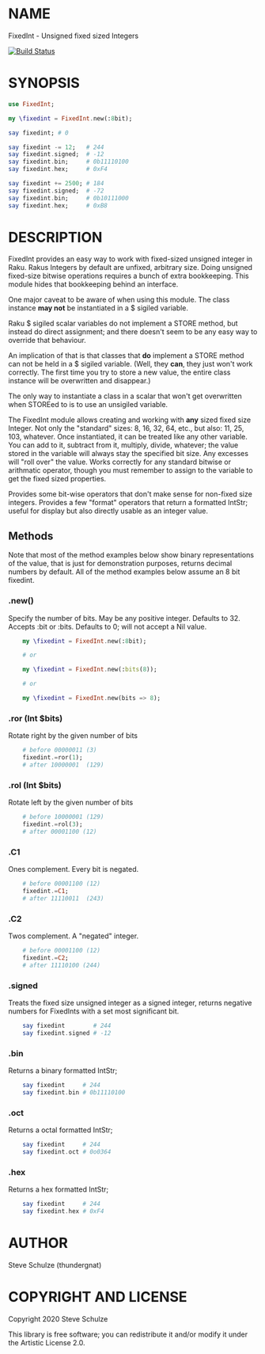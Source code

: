 NAME
====

FixedInt - Unsigned fixed sized Integers

[![Build Status](https://travis-ci.org/thundergnat/FixedInt.svg?branch=master)](https://travis-ci.org/thundergnat/FixedInt)

SYNOPSIS
========

```raku
use FixedInt;

my \fixedint = FixedInt.new(:8bit);

say fixedint; # 0

say fixedint -= 12;   # 244
say fixedint.signed;  # -12
say fixedint.bin;     # 0b11110100
say fixedint.hex;     # 0xF4

say fixedint += 2500; # 184
say fixedint.signed;  # -72
say fixedint.bin;     # 0b10111000
say fixedint.hex;     # 0xB8
```

DESCRIPTION
===========

FixedInt provides an easy way to work with fixed-sized unsigned integer in Raku. Rakus Integers by default are unfixed, arbitrary size. Doing unsigned fixed-size bitwise operations requires a bunch of extra bookkeeping. This module hides that bookkeeping behind an interface.

One major caveat to be aware of when using this module. The class instance **may not** be instantiated in a $ sigiled variable.

Raku $ sigiled scalar variables do not implement a STORE method, but instead do direct assignment; and there doesn't seem to be any easy way to override that behaviour.

An implication of that is that classes that **do** implement a STORE method can not be held in a $ sigiled variable. (Well, they **can**, they just won't work correctly. The first time you try to store a new value, the entire class instance will be overwritten and disappear.)

The only way to instantiate a class in a scalar that won't get overwritten when STOREed to is to use an unsigiled variable.

The FixedInt module allows creating and working with **any** sized fixed size Integer. Not only the "standard" sizes: 8, 16, 32, 64, etc., but also: 11, 25, 103, whatever. Once instantiated, it can be treated like any other variable. You can add to it, subtract from it, multiply, divide, whatever; the value stored in the variable will always stay the specified bit size. Any excesses will "roll over" the value. Works correctly for any standard bitwise or arithmatic operator, though you must remember to assign to the variable to get the fixed sized properties.

Provides some bit-wise operators that don't make sense for non-fixed size integers. Provides a few "format" operators that return a formatted IntStr; useful for display but also directly usable as an integer value.

Methods
-------

Note that most of the method examples below show binary representations of the value, that is just for demonstration purposes, returns decimal numbers by default. All of the method examples below assume an 8 bit fixedint.

### .new()

Specify the number of bits. May be any positive integer. Defaults to 32. Accepts :bit or :bits. Defaults to 0; will not accept a Nil value.

```raku
    my \fixedint = FixedInt.new(:8bit);

    # or

    my \fixedint = FixedInt.new(:bits(8));

    # or

    my \fixedint = FixedInt.new(bits => 8);
```

### .ror (Int $bits)

Rotate right by the given number of bits

```raku
    # before 00000011 (3)
    fixedint.=ror(1);
    # after 10000001  (129)
```

### .rol (Int $bits)

Rotate left by the given number of bits

```raku
    # before 10000001 (129)
    fixedint.=rol(3);
    # after 00001100 (12)
```

### .C1

Ones complement. Every bit is negated.

```raku
    # before 00001100 (12)
    fixedint.=C1;
    # after 11110011  (243)
```

### .C2

Twos complement. A "negated" integer.

```raku
    # before 00001100 (12)
    fixedint.=C2;
    # after 11110100 (244)
```

### .signed

Treats the fixed size unsigned integer as a signed integer, returns negative numbers for FixedInts with a set most significant bit.

```raku
    say fixedint        # 244
    say fixedint.signed # -12
```

### .bin

Returns a binary formatted IntStr;

```raku
    say fixedint     # 244
    say fixedint.bin # 0b11110100
```

### .oct

Returns a octal formatted IntStr;

```raku
    say fixedint     # 244
    say fixedint.oct # 0o0364
```

### .hex

Returns a hex formatted IntStr;

```raku
    say fixedint     # 244
    say fixedint.hex # 0xF4
```

AUTHOR
======

Steve Schulze (thundergnat)

COPYRIGHT AND LICENSE
=====================

Copyright 2020 Steve Schulze

This library is free software; you can redistribute it and/or modify it under the Artistic License 2.0.

